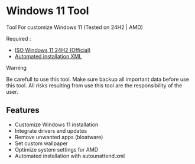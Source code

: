 # Windows 11 Tool
Tool For customize Windows 11 (Tested on 24H2 | AMD)

Required :
- [ISO Windows 11 24H2 (Official)](https://www.microsoft.com/en-us/software-download/windows11)
- [Automated installation XML](./Tool/autounattend.xml)

> [!WARNING] 
> Be carefull to use this tool. Make sure backup all important data before use this tool. All risks resulting from use this tool are the responsibility of the user.

## Features
- Customize Windows 11 installation
- Integrate drivers and updates
- Remove unwanted apps (bloatware)
- Set custom wallpaper
- Optimize system settings for AMD
- Automated installation with autounattend.xml
